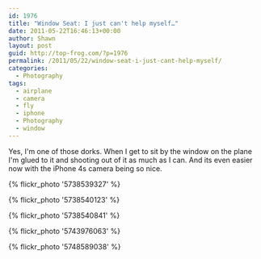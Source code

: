 ```yaml
---
id: 1976
title: "Window Seat: I just can't help myself…"
date: 2011-05-22T16:46:13+00:00
author: Shawn
layout: post
guid: http://top-frog.com/?p=1976
permalink: /2011/05/22/window-seat-i-just-cant-help-myself/
categories:
  - Photography
tags:
  - airplane
  - camera
  - fly
  - iphone
  - Photography
  - window
---
```

Yes, I'm one of those dorks. When I get to sit by the window on the plane I'm glued to it and shooting out of it as much as I can. And its even easier now with the iPhone 4s camera being so nice.

{% flickr_photo '5738539327' %}

{% flickr_photo '5738540123' %}

{% flickr_photo '5738540841' %}

{% flickr_photo '5743976063' %}

{% flickr_photo '5748589038' %}
